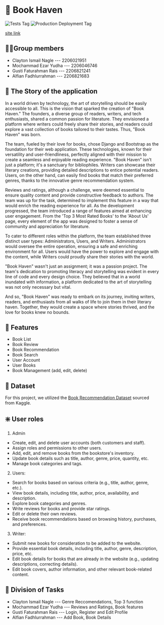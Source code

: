 # 📖 Book Haven

[tests tag]: https://github.com/PBPK6/BookHaven/actions/workflows/test.yml/badge.svg?branch=main
[production deployment tag]: https://github.com/PBPK6/BookHaven/actions/workflows/pbp-deploy.yml/badge.svg?branch=main
[site link]: http://bookhaven-k6-tk.pbp.cs.ui.ac.id

![Tests Tag]
![Production Deployment Tag]

[site link]

## 👨‍💻Group members
- Clayton Ismail Nagle --- 2206021951
- Mochammad Ezar Yudha --- 2206046746
- Gusti Faturahman Rais --- 2206821241
- Alfian Fadhlurrahman --- 2206821683

## 📜 The Story of the application

In a world driven by technology, the art of storytelling should be easily accessible to all. This is the vision that sparked the creation of "Book Haven." The founders, a diverse group of readers, writers, and tech enthusiasts, shared a common passion for literature. They envisioned a platform where writers could freely share their stories, and readers could explore a vast collection of books tailored to their tastes. Thus, "Book Haven" was born.

The team, fueled by their love for books, chose Django and Bootstrap as the foundation for their web application. These technologies, known for their versatility and user-friendliness, perfectly aligned with their mission to create a seamless and enjoyable reading experience. "Book Haven" isn't just a platform; it's a sanctuary for bibliophiles. Writers can showcase their literary creations, providing detailed descriptions to entice potential readers. Users, on the other hand, can easily find books that match their preferred genres, thanks to the innovative genre recommendation system.

Reviews and ratings, although a challenge, were deemed essential to ensure quality content and provide constructive feedback to authors. The team was up for the task, determined to implement this feature in a way that would enrich the reading experience for all. As the development progressed, the team introduced a range of features aimed at enhancing user engagement. From the 'Top 3 Most Rated Books' to the 'About Us' page, every element of the app was designed to foster a sense of community and appreciation for literature.

To cater to different roles within the platform, the team established three distinct user types: Administrators, Users, and Writers. Administrators would oversee the entire operation, ensuring a safe and enriching environment for all. Users would have the power to explore and engage with the content, while Writers could proudly share their stories with the world.

"Book Haven" wasn't just an assignment; it was a passion project. The team's dedication to promoting literacy and storytelling was evident in every line of code and every design choice. They believed that in a world inundated with information, a platform dedicated to the art of storytelling was not only necessary but vital.

And so, "Book Haven" was ready to embark on its journey, inviting writers, readers, and enthusiasts from all walks of life to join them in their literary haven. Together, they would create a space where stories thrived, and the love for books knew no bounds.

## 📲 Features
- Book List
- Book Review
- Book Recommendation
- Book Search
- User Account
- User Books
- Book Management (add, edit, delete)

## 📘 Dataset
For this project, we utilized the [Book Recommendation Dataset](https://www.kaggle.com/datasets/arashnic/book-recommendation-dataset) sourced from Kaggle.

## ❇️ User roles
1. Admin
- Create, edit, and delete user accounts (both customers and staff).
- Assign roles and permissions to other users.
- Add, edit, and remove books from the bookstore's inventory.
- Update book details such as title, author, genre, price, quantity, etc.
- Manage book categories and tags.

2. Users:
- Search for books based on various criteria (e.g., title, author, genre, etc.).
- View book details, including title, author, price, availability, and description.
- Explore book categories and genres.
- Write reviews for books and provide star ratings.
- Edit or delete their own reviews.
- Receive book recommendations based on browsing history, purchases, and preferences.

3. Writer:
- Submit new books for consideration to be added to the website.
- Provide essential book details, including title, author, genre, description, price, etc.
- Edit book details for books that are already in the website (e.g., updating descriptions, correcting details).
- Edit book covers, author information, and other relevant book-related content.

## 🤖 Division of Tasks

- Clayton Ismail Nagle --- Genre Reccomendations, Top 3 function
- Mochammad Ezar Yudha --- Reviews and Ratings, Book features
- Gusti Faturahman Rais --- Login, Register and Edit Profile
- Alfian Fadhlurrahman --- Add Book, Book Details
